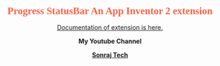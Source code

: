 <h1 style="font-family:verdana;text-align:center;color:Tomato;font-size:160%;">Progress StatusBar An App Inventor 2 extension</h1><p style="text-align:center;"><a href ="https://community.kodular.io/" target="_blank">Documentation of extension is here.</a></p><p style="text-align:center;"><b>My Youtube Channel</b></p><p style="text-align:center;"><a href ="https://www.youtube.com/channel/UC5_TuxTlFB-6evjLwQ6AcFA" target="_blank"><b>Sonraj Tech</b></a></p>
